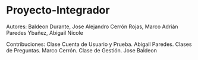 # Proyecto-Integrador
Autores: 
Baldeon Durante, Jose Alejandro 
Cerrón Rojas, Marco Adrián 
Paredes Ybañez, Abigail Nicole

Contribuciones:
Clase Cuenta de Usuario y Prueba. Abigail Paredes.
Clases de Preguntas. Marco Cerrón.
Clase de Gestión. Jose Baldeon
